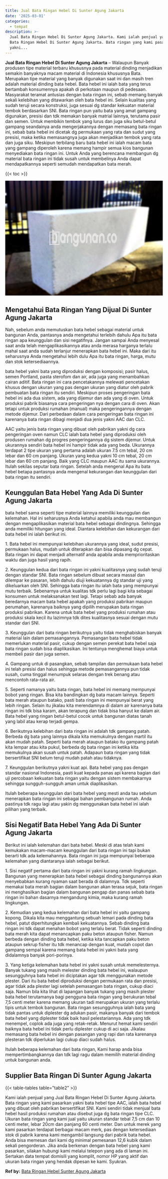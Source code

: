```yaml
---
title: Jual Bata Ringan Hebel Di Sunter Agung Jakarta
date: '2025-03-01'
categories:
  - tempat
description: >-
  Jual Bata Ringan Hebel Di Sunter Agung Jakarta. Kami ialah penjual yang Jual
  Bata Ringan Hebel Di Sunter Agung Jakarta. Bata ringan yang kami pasarkan
  yakni...
---
```


**Jual Bata Ringan Hebel Di Sunter Agung Jakarta** – Walaupun Banyak produsen tipe material terbaru khususnya pada material dinding menjadikan semakin banyaknya macam material di Indonesia khususnya Bata. Merupakan tipe material yang banyak digunakan saat ini dan masih tren adalah material dinding bata hebel. Bata hebel ini ialah bata yang terus bertambah konsumennya apakah di perkotaan maupun di pedesaan. Masyarakat teramat antusias dengan bata ringan ini, sebab memang banyak sekali kelebihan yang ditawarkan oleh bata hebel ini. Selain kualitas yang sudah teruji secara konstruksi, juga sesuai dg standar kekuatan material tembok berdasarkan SNI. Bata ringan pun yaitu bata yang amat gampang digunakan, presisi dan tdk memakan banyak matrial lainnya, terutama pasir dan semen. Untuk membikin tembok yang lurus dan juga siku betul-betul gampang seandainya anda mengerjakannya dengan memasang bata ringan ini, sebab bata hebel ini dicetak dg permukaan yang rata dan sudut yang presisi, maka ketika memasangnya juga akan menjadikan tembok yang rata dan juga siku. Meskipun terbilang baru bata hebel ini ialah macam bata yang gampang diperoleh karena memang hampir semua kios bangunan menyediakan bata ringan ini. Untuk Anda yang berencana membangun dg material bata ringan ini tidak susah untuk membelinya Anda dapat mendapatkannya seperti semudah mendapatkan bata merah.

{{< toc >}}

![Jual Bata Ringan Hebel Di Sunter Agung Jakarta](/images/jual-hebel-murah-09.png)

## Mengetahui Bata Ringan Yang Dijual Di Sunter Agung Jakarta

Nah, sebelum anda memutuskan bata hebel sebagai material untuk bangunan Anda, pantasnya anda mengetahui terlebih dahulu Apa itu bata ringan apa keunggulan dan sisi negatifnya. Jangan sampai Anda menyesal saat anda telah mengaplikasikannya atau anda merasa harganya terlalu mahal saat anda sudah terlanjur menerapkan bata hebel ini. Maka dari itu seharusnya Anda mengetahui lebih dulu Apa itu bata ringan, harga, mutu dan stok ketersediaannya.

bata hebel yakni bata yang diproduksi dengan komposisi; pasir halus, semen Portland, pasta sterofom dan air, ada juga yang menambahkan cairan aditif. Bata ringan ini cara pencetakannya melewati pencetakan khusus dengan ukuran yang pas dengan ukuran yang diatur oleh pabrik pembuatan bata ringan itu sendiri. Meskipun proses pengeringan bata hebel ini ada dua sistem, ada yang dijemur dan ada yang di oven. Untuk produksi pabrik biasanya cara pengeringan nya dengan cara di oven. Akan tetapi untuk produksi rumahan (manual) maka pengeringannya dengan metode dijemur. Dari perbedaan dalam cara pengeringan bata ringan ini karenanya bata ringan dibagi menjadi dua jenis yakni AAC dan CLC.

AAC yaitu jenis bata ringan yang dibuat oleh pabrikan yakni dg cara pengeringan oven namun CLC ialah bata hebel yang diproduksi oleh produsen rumahan dg progres pengeringannya dg sistem dijemur. Untuk ukurannya sendiri bata hebel ini hampir tidak ada yang beda. Ukurannya terdapat 2 tipe ukuran yang pertama adalah ukuran 7.5 cm tebal, 20 cm lebar dan 60 cm panjang. Ukuran yang kedua yakni 10 cm tebal, 20 cm lebar dan 60 cm panjang. Baik yang CLC maupun AAC itu sama ukurannya. Itulah sekilas seputar bata ringan. Setelah anda mengenal Apa itu bata hebel betapa pantasnya anda mengenal kekurangan dan keunggulan dari bata ringan itu sendiri.

## Keunggulan Bata Hebel Yang Ada Di Sunter Agung Jakarta

bata hebel sama seperti tipe material lainnya memiliki keunggulan dan kelemahan. Hal ini seharusnya Anda ketahui apabila anda mau membangun dengan mengaplikasikan material bata hebel sebagai dindingnya. Sehingga anda memiliki hitungan yang ideal. Diantara kelebihan dan kekurangan dari bata hebel ini ialah berikut ini.

1\. Bata hebel ini mempunyai kelebihan ukurannya yang ideal, sudut presisi, permukaan halus, mudah untuk diterapkan dan bisa dipasang dg cepat. Bata ringan ini dapat menjadi alternatif anda apabila anda memprioritaskan waktu dan juga hasil yang rapih.

2\. Keunggulan kedua dari bata ringan ini yakni kualitasnya yang sudah teruji dengan standar SNI. Bata ringan sebelum dibuat secara massal dan dilempar ke pasaran, lebih dahulu diuji kekuatannya dg standar uji yang dikeluarkan oleh SNI. Sehingga bata ringan itu ialah bata yang mempunyai mutu terbaik. Sebenarnya untuk kualitas tdk perlu lagi bagi kita sebagai konsumen untuk melaksanakan test lagi. Tetapi sebab ada banyak beredarnya macam bata hebel apakah yang produksi pabrikan maupun perumahan, karenanya baiknya yang dipilih merupakan bata ringan produksi pabrikan. Karena untuk bata hebel yang produksi rumahan atau produksi skala kecil itu lazimnya tdk dites kualitasnya sesuai dengan mutu standar dari SNI.

3\. Keunggulan dari bata ringan berikutnya yaitu tidak menghabiskan banyak material lain dalam pemasangannya. Pemasangan bata hebel tidak memerlukan material pasir, cukup dengan semen perekat bata hebel saja bata ringan sudah bisa diaplikasikan. Ini tentunya menghemat biaya untuk membeli pasir dan juga semen.

4\. Gampang untuk di pasangkan, sebab tampilan dan permukaan bata hebel ini telah presisi dan halus sehingga metode pemasangannya pun tidak susah, cuma tinggal menumpuk selaras dengan trek benang atau mencontoh rata-rata air.

5\. Seperti namanya yaitu bata ringan, bata hebel ini memang mempunyai bobot yang ringan. Bisa kita bandingkan dg bata macam lainnya. Seperti bata merah ataupun batako, pasti bata ringan ini mempunyai berat yang lebih ringan. Selain itu jikalau kita merendamnya di dalam air karenanya bata ringan ini tdk bisa karam, akan terapung dan tidak bisa hanyut ke dalam air. Bata hebel yang ringan betul-betul cocok untuk bangunan diatas tanah yang labil atau kerap terjadi gempa.

6\. Berikutnya kelebihan dari bata ringan ini adalah tdk gampang patah. Berbeda dg bata yang lainnya dikala kita memukulnya dengan martil itu akan mudah patah. Seperti bata merah ataupun batako itu gampang patah kita lempar atau kita pukul, berbeda dg bata ringan ini ketika kita memukulnya akan susah untuk patah. Adapaun bata ringan yang tidak bersertifikat SNI belum teruji mudah patah atau tidaknya.

7\. Keunggulan berikutnya yakni kuat api. Bata hebel yang pas dengan standar nasional Indonesia, pasti kuat kepada panas api karena bagian dari uji percobaan kekuatan bata ringan yaitu dengan sistem membakarnya sehingga sungguh-sungguh aman untuk diaplikasikan.

Itulah beberapa keunggulan dari bata hebel yang mesti anda tau sebelum menerapkan bata ringan ini sebagai bahan pembangunan rumah. Anda pastinya tdk ragu lagi atau yakin dg menggunakan bata hebel ini ialah pilihan yang terbaik.

## Sisi Negatif Bata Hebel Yang Ada Di Sunter Agung Jakarta

Berikut ini ialah kelemahan dari bata hebel. Meski di atas telah kami kemukakan macam-macam keunggulan dari bata ringan ini tapi bukan berarti tdk ada kelemahannya. Bata ringan ini juga mempunyai beberapa kelemahan yang diantaranya ialah sebagai berikut.

1\. Sisi negatif pertama dari bata ringan ini yakni kurang ramah lingkungan. Bangunan yang menerapkan bata hebel sebagai dinding bangunannya akan menyebabkan kurang nyaman saat berada di dalamnya. Tdk seperti memakai bata merah bagian dalam bangunan akan terasa sejuk, bata ringan ini menghasilkan bagian dalam bangunan pengap dan panas sebab bata ringan ini bahan dasarnya mengandung kimia, maka kurang ramah lingkungan.

2\. Kemudian yang kedua kelemahan dari bata hebel ini yaitu gampang kopong. Dikala kita mau menggantung sebuah lemari pada dinding bata hebel, patut diperhitungkan kembali kekuatannya. Sebab dinding bata ringan ini tdk dapat menahan bobot yang terlalu berat. Tidak seperti dinding bata merah kita dapat menancapkan paku beton ataupun fisher. Namun berbeda dengan dinding bata hebel, ketika kita tancapkan paku beton ataupun sekrup fisher itu tdk menancap dengan kuat, mudah copot dan gampang sempal karena memang bata hebel ini yakni bata yang didalamnya banyak pori-porinya.

3\. Yang ketiga kelemahan bata hebel ini yakni susah untuk memelesternya. Banyak tukang yang masih melester dinding bata hebel ini, walaupun sesungguhnya bata hebel ini diciptakan agar tdk menggunakan metode plester. Dari itu bata hebel diproduksi dengan permukaan rata dan presisi, agar tidak ada plester lagi setelah pemasangan bata ringan, cukup diaci saja. Namun bila kita lihat di lapangan banyak tukang yang masih plester bata hebel terutamanya bagi pengguna bata ringan yang berukuran tebal 7,5 centi meter karena memang ukuran tadi merupakan ukuran yang terlalu tipis untuk tembok bangunan. Bata ringan sesungguhnya ialah bata yang tidak pantas untuk diplester dg adukan pasir, makanya banyak dari tembok bata hebel yang diplester tidak baik hasil pelestariannya. Ada yang tdk menempel, coplok ada juga yang retak-retak. Menurut hemat kami sendiri baiknya bata hebel ini tidak perlu diplester cukup di aci saja. Jikalau memasang bata hebel ini dengan pasangan yang rapi dan rata karenanya plesteran tdk diperlukan lagi cukup diaci sudah halus.

Itulah beberapa kelemahan dari bata ringan, Kami harap anda bisa mempertimbangkannya dan tdk lagi ragu dalam memilih material dinding untuk bangunan anda.

## Supplier Bata Ringan Di Sunter Agung Jakarta

{{< table-tables table="table2" >}}

Kami ialah penjual yang Jual Bata Ringan Hebel Di Sunter Agung Jakarta. Bata ringan yang kami pasarkan yakni bata hebel tipe AAC, ialah bata hebel yang dibuat oleh pabrikan bersertifikat SNI. Kami sendiri tidak menjual bata hebel hasil produksi rumahan atau disebut juga dg bata ringan tipe CLC. Ukuran bata ringan yang kami jual yaitu ukuran standar tebal 7,5 cm dan 10 centi meter, lebar 20cm dan panjang 60 centi meter. Dan untuk merek yang kami pasarkan terdapat berbagai macam merk, pas dengan ketersediaan stok di pabrik karena kami mengambil langsung dari pabrik bata hebel. Anda bisa memesan dari kami dg minimal pemesanan 12,6 kubik dalam sekali pengorderan. Jika anda berkenan dengan bata hebel yang kami pasarkan, silakan hubungi kami melalui telepon yang ada di laman ini. Sertakan data tempat domisili yang komplit, nomor HP yang aktif dan ukuran bata ringan yang hendak dipesan ke kami. Syukran.

**Ref by:** [Bata Ringan Hebel Sunter Agung Jakarta](https://id.wikipedia.org/wiki/Bata)
